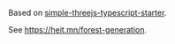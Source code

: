 Based on [simple-threejs-typescript-starter](https://github.com/mayacoda/simple-threejs-typescript-starter).

See https://heit.mn/forest-generation.